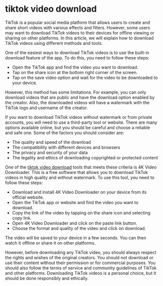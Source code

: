 # tiktok video download
TikTok is a popular social media platform that allows users to create and share short videos with various effects and filters. However, some users may want to download TikTok videos to their devices for offline viewing or sharing on other platforms. In this article, we will explain how to download TikTok videos using different methods and tools.

One of the easiest ways to download TikTok videos is to use the built-in download feature of the app. To do this, you need to follow these steps:

- Open the TikTok app and find the video you want to download.
- Tap on the share icon at the bottom right corner of the screen.
- Tap on the save video option and wait for the video to be downloaded to your device.

However, this method has some limitations. For example, you can only download videos that are public and have the download option enabled by the creator. Also, the downloaded videos will have a watermark with the TikTok logo and username of the creator.

If you want to download TikTok videos without watermark or from private accounts, you will need to use a third-party tool or website. There are many options available online, but you should be careful and choose a reliable and safe one. Some of the factors you should consider are:

- The quality and speed of the download
- The compatibility with different devices and browsers
- The privacy and security of your data
- The legality and ethics of downloading copyrighted or protected content

One of the [tiktok video download](https://cybertiktok.com/) tools that meets these criteria is 4K Video Downloader. This is a free software that allows you to download TikTok videos in high quality and without watermark. To use this tool, you need to follow these steps:

- Download and install 4K Video Downloader on your device from its official website.
- Open the TikTok app or website and find the video you want to download.
- Copy the link of the video by tapping on the share icon and selecting copy link.
- Open 4K Video Downloader and click on the paste link button.
- Choose the format and quality of the video and click on download.

The video will be saved to your device in a few seconds. You can then watch it offline or share it on other platforms.

However, before downloading any TikTok video, you should always respect the rights and wishes of the original creators. You should not download or use their content without their permission or for commercial purposes. You should also follow the terms of service and community guidelines of TikTok and other platforms. Downloading TikTok videos is a personal choice, but it should be done responsibly and ethically.
